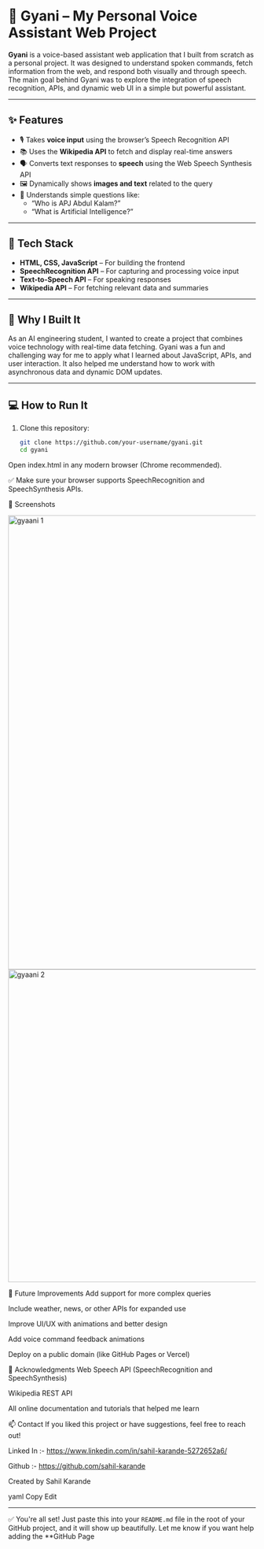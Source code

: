 # 🧠 Gyani – My Personal Voice Assistant Web Project

**Gyani** is a voice-based assistant web application that I built from scratch as a personal project. It was designed to understand spoken commands, fetch information from the web, and respond both visually and through speech. The main goal behind Gyani was to explore the integration of speech recognition, APIs, and dynamic web UI in a simple but powerful assistant.

---

## ✨ Features

- 🎙️ Takes **voice input** using the browser’s Speech Recognition API  
- 📚 Uses the **Wikipedia API** to fetch and display real-time answers  
- 🗣️ Converts text responses to **speech** using the Web Speech Synthesis API  
- 🖼️ Dynamically shows **images and text** related to the query  
- 🧠 Understands simple questions like:  
  - “Who is APJ Abdul Kalam?”  
  - “What is Artificial Intelligence?”  

---

## 🔧 Tech Stack

- **HTML, CSS, JavaScript** – For building the frontend  
- **SpeechRecognition API** – For capturing and processing voice input  
- **Text-to-Speech API** – For speaking responses  
- **Wikipedia API** – For fetching relevant data and summaries  

---

## 📌 Why I Built It

As an AI engineering student, I wanted to create a project that combines voice technology with real-time data fetching. Gyani was a fun and challenging way for me to apply what I learned about JavaScript, APIs, and user interaction. It also helped me understand how to work with asynchronous data and dynamic DOM updates.

---

## 💻 How to Run It

1. Clone this repository:
   ```bash
   git clone https://github.com/your-username/gyani.git
   cd gyani
Open index.html in any modern browser (Chrome recommended).

✅ Make sure your browser supports SpeechRecognition and SpeechSynthesis APIs.

🧪 Screenshots

<img width="1610" height="923" alt="gyaani 1" src="https://github.com/user-attachments/assets/a723f944-3113-4154-ae67-b452027e161d" />
<img width="666" height="636" alt="gyaani 2" src="https://github.com/user-attachments/assets/4492c880-b2fa-4482-b3f6-fdb8746325e5" />

>
🚀 Future Improvements
Add support for more complex queries

Include weather, news, or other APIs for expanded use

Improve UI/UX with animations and better design

Add voice command feedback animations

Deploy on a public domain (like GitHub Pages or Vercel)

🙌 Acknowledgments
Web Speech API (SpeechRecognition and SpeechSynthesis)

Wikipedia REST API

All online documentation and tutorials that helped me learn

📫 Contact
If you liked this project or have suggestions, feel free to reach out!

Linked In :- https://www.linkedin.com/in/sahil-karande-5272652a6/

Github :- https://github.com/sahil-karande

Created by Sahil Karande

yaml
Copy
Edit

---

✅ You're all set! Just paste this into your `README.md` file in the root of your GitHub project, and it will show up beautifully. Let me know if you want help adding the **GitHub Page
